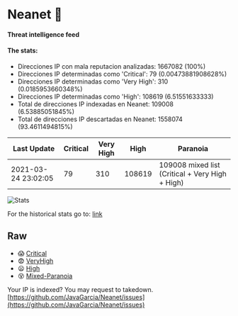 # Neanet :hocho:
#### Threat intelligence feed
#### The stats:

- Direcciones IP con mala reputacion analizadas: 1667082 (100%)
- Direcciones IP determinadas como 'Critical':  79 (0.00473881908628%)
- Direcciones IP determinadas como 'Very High':  310 (0.0185953660348%)
- Direcciones IP determinadas como 'High':  108619 (6.51551633333)
- Total de direcciones IP indexadas en Neanet:  109008 (6.53885051845%)
- Total de direcciones IP descartadas en Neanet:  1558074 (93.4611494815%)

| Last Update | Critical | Very High | High | Paranoia |
| --- | --- | --- | --- | --- |
| 2021-03-24 23:02:05 | 79 | 310 | 108619 | 109008 mixed list (Critical + Very High + High)|

![Stats](https://docs.google.com/spreadsheets/d/e/2PACX-1vSnaNMIXVabIpDJjufMlzH7poXnshF3mgd8Is1g9ytUEzVsP5my4Trn8f-xkoLLQ38xpL3HtmUexLo6/pubchart?oid=501124687&format=image)

For the historical stats go to: [link](/stats.csv)
## Raw
- :scream: [Critical](https://raw.githubusercontent.com/JavaGarcia/Neanet/master/blacklists/neanet_critical.txt)
- :fearful: [VeryHigh](https://raw.githubusercontent.com/JavaGarcia/Neanet/master/blacklists/neanet_veryHigh.txtt)
- :frowning: [High](https://raw.githubusercontent.com/JavaGarcia/Neanet/master/blacklists/neanet_high.txt)
- :dizzy_face: [Mixed-Paranoia](https://raw.githubusercontent.com/JavaGarcia/Neanet/master/blacklists/neanet_all.txt)


Your IP is indexed? You may request to takedown. [https://github.com/JavaGarcia/Neanet/issues](https://github.com/JavaGarcia/Neanet/issues)











































































































































































































































































































































































































































































































































































































































































































































































































































































































































































































































































































































































































































































































































































































































































































































































































































































































































































































































































































































































































































































































































































































































































































































































































































































































































































































































































































































































































































































































































































































































































































































































































































































































































































































































































































































































































































































































































































































































































































































































































































































































































































































































































































































































































































































































































































































































































































































































































































































































































































































































































































































































































































































































